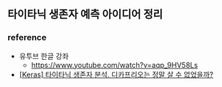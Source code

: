 ## 타이타닉 생존자 예측 아이디어 정리

### reference

- 유투브 한글 강좌
  - https://www.youtube.com/watch?v=aqp_9HV58Ls
- [[Keras] 타이타닉 생존자 분석. 디카프리오는 정말 살 수 없었을까?](http://pinkwink.kr/1119)


